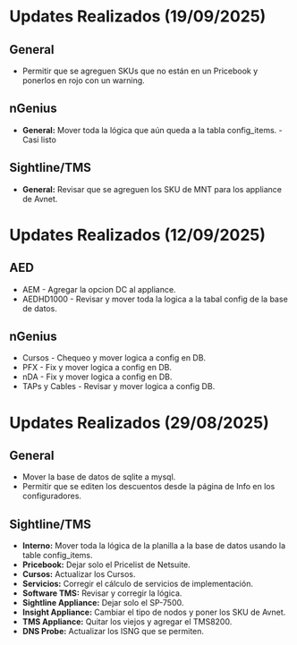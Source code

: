 
# Updates Realizados (19/09/2025)

## General
- Permitir que se agreguen SKUs que no están en un Pricebook y ponerlos en rojo con un warning.

## nGenius
- **General:** Mover toda la lógica que aún queda a la tabla config_items. - Casi listo

## Sightline/TMS
- **General:** Revisar que se agreguen los SKU de MNT para los appliance de Avnet.
  
# Updates Realizados (12/09/2025)
## AED

- AEM - Agregar la opcion DC al appliance.
- AEDHD1000 - Revisar y mover toda la logica a la tabal config de la base de datos.

## nGenius

- Cursos - Chequeo y mover logica a config en DB.
- PFX - Fix y mover logica a config en DB.
- nDA - Fix y mover logica a config en DB.
- TAPs y Cables - Revisar y mover logica a config DB.

# Updates Realizados (29/08/2025)
## General

- Mover la base de datos de sqlite a mysql.
- Permitir que se editen los descuentos desde la página de Info en los configuradores.

## Sightline/TMS

- **Interno:** Mover toda la lógica de la planilla a la base de datos usando la table config_items.
- **Pricebook:** Dejar solo el Pricelist de Netsuite.
- **Cursos:** Actualizar los Cursos.
- **Servicios:** Corregir el cálculo de servicios de implementación.
- **Software TMS:** Revisar y corregir la lógica.
- **Sightline Appliance:** Dejar solo el SP-7500.
- **Insight Appliance:** Cambiar el tipo de nodos y poner los SKU de Avnet.
- **TMS Appliance:** Quitar los viejos y agregar el TMS8200.
- **DNS Probe:** Actualizar los ISNG que se permiten.
